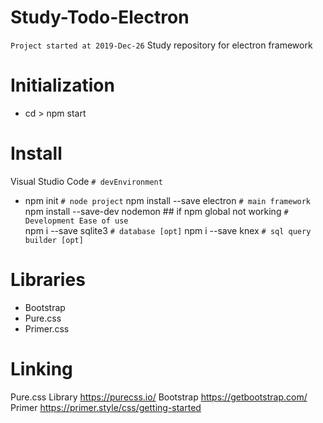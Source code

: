 # Study-Todo-Electron
`Project started at 2019-Dec-26`
Study repository for electron framework

# Initialization
- cd <projectdir> > npm start

# Install 
Visual Studio Code                                                      `# devEnvironment`
- npm init                                                              `# node project`
npm install --save electron                                             `# main framework`
npm install --save-dev nodemon ## if npm global not working             `# Development Ease of use`  
npm i --save sqlite3                                                    `# database [opt]` 
npm i --save knex                                                       `# sql query builder [opt]`

# Libraries
- Bootstrap
- Pure.css
- Primer.css

# Linking
Pure.css Library
https://purecss.io/
Bootstrap
https://getbootstrap.com/
Primer
https://primer.style/css/getting-started

